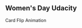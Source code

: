 ## Women's Day Udacity

Card Flip Animation

<source src="http://dev.exiv2.org/attachments/341/video-2012-07-05-02-29-27.mp4" type="video/mp4" />


